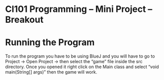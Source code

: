 # CI101 Programming – Mini Project – Breakout

# Running the Program
To run the program you have to be using BlueJ and you will have to go to Project -> Open Project -> then select the “game” file inside the src directory. Once you opened it right click on the Main class and select “void main(String[] args)” then the game will work.
